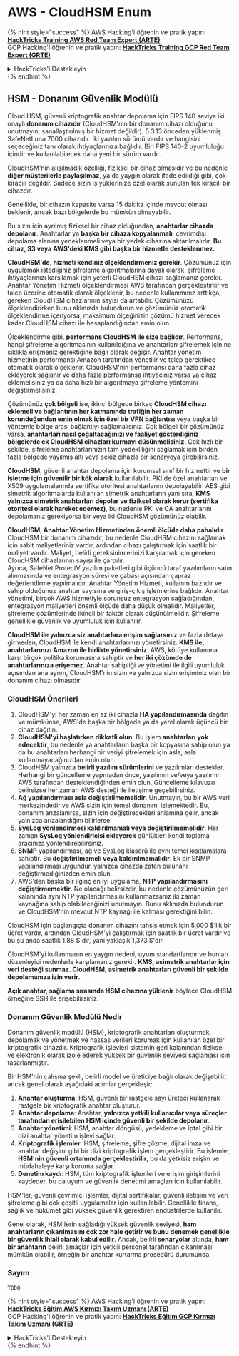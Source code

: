 # AWS - CloudHSM Enum

{% hint style="success" %}
AWS Hacking'i öğrenin ve pratik yapın:<img src="../../../.gitbook/assets/image (1).png" alt="" data-size="line">[**HackTricks Training AWS Red Team Expert (ARTE)**](https://training.hacktricks.xyz/courses/arte)<img src="../../../.gitbook/assets/image (1).png" alt="" data-size="line">\
GCP Hacking'i öğrenin ve pratik yapın: <img src="../../../.gitbook/assets/image (2).png" alt="" data-size="line">[**HackTricks Training GCP Red Team Expert (GRTE)**<img src="../../../.gitbook/assets/image (2).png" alt="" data-size="line">](https://training.hacktricks.xyz/courses/grte)

<details>

<summary>HackTricks'i Destekleyin</summary>

* [**abonelik planlarını**](https://github.com/sponsors/carlospolop) kontrol edin!
* **💬 [**Discord grubuna**](https://discord.gg/hRep4RUj7f) veya [**telegram grubuna**](https://t.me/peass) katılın ya da **Twitter'da** 🐦 [**@hacktricks\_live**](https://twitter.com/hacktricks\_live)** bizi takip edin.**
* **Hacking ipuçlarını paylaşmak için** [**HackTricks**](https://github.com/carlospolop/hacktricks) ve [**HackTricks Cloud**](https://github.com/carlospolop/hacktricks-cloud) github reposuna PR gönderin.

</details>
{% endhint %}

## HSM - Donanım Güvenlik Modülü

Cloud HSM, güvenli kriptografik anahtar depolama için FIPS 140 seviye iki onaylı **donanım cihazıdır** (CloudHSM'nin bir donanım cihazı olduğunu unutmayın, sanallaştırılmış bir hizmet değildir). 5.3.13 önceden yüklenmiş SafeNetLuna 7000 cihazıdır. İki yazılım sürümü vardır ve hangisini seçeceğiniz tam olarak ihtiyaçlarınıza bağlıdır. Biri FIPS 140-2 uyumluluğu içindir ve kullanılabilecek daha yeni bir sürüm vardır.

CloudHSM'nin alışılmadık özelliği, fiziksel bir cihaz olmasıdır ve bu nedenle **diğer müşterilerle paylaşılmaz**, ya da yaygın olarak ifade edildiği gibi, çok kiracılı değildir. Sadece sizin iş yüklerinize özel olarak sunulan tek kiracılı bir cihazdır.

Genellikle, bir cihazın kapasite varsa 15 dakika içinde mevcut olması beklenir, ancak bazı bölgelerde bu mümkün olmayabilir.

Bu sizin için ayrılmış fiziksel bir cihaz olduğundan, **anahtarlar cihazda depolanır**. Anahtarlar ya **başka bir cihaza kopyalanmalı**, çevrimdışı depolama alanına yedeklenmeli veya bir yedek cihazına aktarılmalıdır. **Bu cihaz, S3 veya AWS'deki KMS gibi başka bir hizmetle desteklenmez.**

**CloudHSM'de**, **hizmeti kendiniz ölçeklendirmeniz gerekir**. Çözümünüz için uygulamak istediğiniz şifreleme algoritmalarına dayalı olarak, şifreleme ihtiyaçlarınızı karşılamak için yeterli CloudHSM cihazı sağlamanız gerekir.\
Anahtar Yönetim Hizmeti ölçeklendirmesi AWS tarafından gerçekleştirilir ve talep üzerine otomatik olarak ölçeklenir, bu nedenle kullanımınız arttıkça, gereken CloudHSM cihazlarının sayısı da artabilir. Çözümünüzü ölçeklendirirken bunu aklınızda bulundurun ve çözümünüz otomatik ölçeklendirme içeriyorsa, maksimum ölçeğinizin çözümü hizmet verecek kadar CloudHSM cihazı ile hesaplandığından emin olun.

Ölçeklendirme gibi, **performans CloudHSM ile size bağlıdır**. Performans, hangi şifreleme algoritmasının kullanıldığına ve anahtarları şifrelemek için ne sıklıkla erişmeniz gerektiğine bağlı olarak değişir. Anahtar yönetim hizmetinin performansı Amazon tarafından yönetilir ve talep gerektikçe otomatik olarak ölçeklenir. CloudHSM'nin performansı daha fazla cihaz ekleyerek sağlanır ve daha fazla performansa ihtiyacınız varsa ya cihaz eklemelisiniz ya da daha hızlı bir algoritmaya şifreleme yöntemini değiştirmelisiniz.

Çözümünüz **çok bölgeli** ise, ikinci bölgede birkaç **CloudHSM cihazı eklemeli ve bağlantının her katmanında trafiğin her zaman korunduğundan emin olmak için özel bir VPN bağlantısı** veya başka bir yöntemle bölge arası bağlantıyı sağlamalısınız. Çok bölgeli bir çözümünüz varsa, **anahtarları nasıl çoğaltacağınızı ve faaliyet gösterdiğiniz bölgelerde ek CloudHSM cihazları kurmayı düşünmelisiniz**. Çok hızlı bir şekilde, şifreleme anahtarlarınızın tam yedekliliğini sağlamak için birden fazla bölgede yayılmış altı veya sekiz cihazla bir senaryoya girebilirsiniz.

**CloudHSM**, güvenli anahtar depolama için kurumsal sınıf bir hizmettir ve **bir işletme için güvenilir bir kök olarak** kullanılabilir. PKI'de özel anahtarları ve X509 uygulamalarında sertifika otoritesi anahtarlarını depolayabilir. AES gibi simetrik algoritmalarda kullanılan simetrik anahtarların yanı sıra, **KMS yalnızca simetrik anahtarları depolar ve fiziksel olarak korur (sertifika otoritesi olarak hareket edemez)**, bu nedenle PKI ve CA anahtarlarını depolamanız gerekiyorsa bir veya iki CloudHSM çözümünüz olabilir.

**CloudHSM, Anahtar Yönetim Hizmetinden önemli ölçüde daha pahalıdır**. CloudHSM bir donanım cihazıdır, bu nedenle CloudHSM cihazını sağlamak için sabit maliyetleriniz vardır, ardından cihazı çalıştırmak için saatlik bir maliyet vardır. Maliyet, belirli gereksinimlerinizi karşılamak için gereken CloudHSM cihazlarının sayısı ile çarpılır.\
Ayrıca, SafeNet ProtectV yazılım paketleri gibi üçüncü taraf yazılımların satın alınmasında ve entegrasyon süresi ve çabası açısından çapraz değerlendirme yapılmalıdır. Anahtar Yönetim Hizmeti, kullanım bazlıdır ve sahip olduğunuz anahtar sayısına ve giriş-çıkış işlemlerine bağlıdır. Anahtar yönetimi, birçok AWS hizmetiyle sorunsuz entegrasyon sağladığından, entegrasyon maliyetleri önemli ölçüde daha düşük olmalıdır. Maliyetler, şifreleme çözümlerinde ikincil bir faktör olarak düşünülmelidir. Şifreleme genellikle güvenlik ve uyumluluk için kullanılır.

**CloudHSM ile yalnızca siz anahtarlara erişim sağlarsınız** ve fazla detaya girmeden, CloudHSM ile kendi anahtarlarınızı yönetirsiniz. **KMS ile, anahtarlarınızı Amazon ile birlikte yönetirsiniz**. AWS, kötüye kullanıma karşı birçok politika korumasına sahiptir ve **her iki çözümde de anahtarlarınıza erişemez**. Anahtar sahipliği ve yönetimi ile ilgili uyumluluk açısından ana ayrım, CloudHSM'nin sizin ve yalnızca sizin erişiminiz olan bir donanım cihazı olmasıdır.

### CloudHSM Önerileri

1. CloudHSM'yi her zaman en az iki cihazla **HA yapılandırmasında** dağıtın ve mümkünse, AWS'de başka bir bölgede ya da yerel olarak üçüncü bir cihaz dağıtın.
2. **CloudHSM'yi başlatırken dikkatli olun**. Bu işlem **anahtarları yok edecektir**, bu nedenle ya anahtarların başka bir kopyasına sahip olun ya da bu anahtarları herhangi bir veriyi şifrelemek için asla, asla kullanmayacağınızdan emin olun.
3. CloudHSM yalnızca **belirli yazılım sürümlerini** ve yazılımları destekler. Herhangi bir güncelleme yapmadan önce, yazılımın ve/veya yazılımın AWS tarafından desteklendiğinden emin olun. Güncelleme kılavuzu belirsizse her zaman AWS desteği ile iletişime geçebilirsiniz.
4. **Ağ yapılandırması asla değiştirilmemelidir.** Unutmayın, bu bir AWS veri merkezindedir ve AWS sizin için temel donanımı izlemektedir. Bu, donanım arızalanırsa, sizin için değiştirecekleri anlamına gelir, ancak yalnızca arızalandığını bilirlerse.
5. **SysLog yönlendirmesi kaldırılmamalı veya değiştirilmemelidir**. Her zaman **SysLog yönlendiricisi ekleyerek** günlükleri kendi toplama aracınıza yönlendirebilirsiniz.
6. **SNMP** yapılandırması, ağ ve SysLog klasörü ile aynı temel kısıtlamalara sahiptir. Bu **değiştirilmemeli veya kaldırılmamalıdır**. Ek bir SNMP yapılandırması uygundur, yalnızca cihazda zaten bulunanı değiştirmediğinizden emin olun.
7. AWS'den başka bir ilginç en iyi uygulama, **NTP yapılandırmasını değiştirmemektir**. Ne olacağı belirsizdir, bu nedenle çözümünüzün geri kalanında aynı NTP yapılandırmasını kullanmazsanız iki zaman kaynağına sahip olabileceğinizi unutmayın. Bunu aklınızda bulundurun ve CloudHSM'nin mevcut NTP kaynağı ile kalması gerektiğini bilin.

CloudHSM için başlangıçta donanım cihazını tahsis etmek için 5,000 $'lık bir ücret vardır, ardından CloudHSM'yi çalıştırmak için saatlik bir ücret vardır ve bu şu anda saatlik 1.88 $'dır, yani yaklaşık 1,373 $'dır.

CloudHSM'yi kullanmanın en yaygın nedeni, uyum standartlarıdır ve bunları düzenleyici nedenlerle karşılamanız gerekir. **KMS, asimetrik anahtarlar için veri desteği sunmaz. CloudHSM, asimetrik anahtarları güvenli bir şekilde depolamanıza izin verir**.

**Açık anahtar, sağlama sırasında HSM cihazına yüklenir** böylece CloudHSM örneğine SSH ile erişebilirsiniz.

### Donanım Güvenlik Modülü Nedir

Donanım güvenlik modülü (HSM), kriptografik anahtarları oluşturmak, depolamak ve yönetmek ve hassas verileri korumak için kullanılan özel bir kriptografik cihazdır. Kriptografik işlevleri sistemin geri kalanından fiziksel ve elektronik olarak izole ederek yüksek bir güvenlik seviyesi sağlaması için tasarlanmıştır.

Bir HSM'nin çalışma şekli, belirli model ve üreticiye bağlı olarak değişebilir, ancak genel olarak aşağıdaki adımlar gerçekleşir:

1. **Anahtar oluşturma**: HSM, güvenli bir rastgele sayı üreteci kullanarak rastgele bir kriptografik anahtar oluşturur.
2. **Anahtar depolama**: Anahtar, **yalnızca yetkili kullanıcılar veya süreçler tarafından erişilebilen HSM içinde güvenli bir şekilde depolanır**.
3. **Anahtar yönetimi**: HSM, anahtar döngüsü, yedekleme ve iptal gibi bir dizi anahtar yönetim işlevi sağlar.
4. **Kriptografik işlemler**: HSM, şifreleme, şifre çözme, dijital imza ve anahtar değişimi gibi bir dizi kriptografik işlem gerçekleştirir. Bu işlemler, **HSM'nin güvenli ortamında gerçekleştirilir**, bu da yetkisiz erişim ve müdahaleye karşı koruma sağlar.
5. **Denetim kaydı**: HSM, tüm kriptografik işlemleri ve erişim girişimlerini kaydeder, bu da uyum ve güvenlik denetimi amaçları için kullanılabilir.

HSM'ler, güvenli çevrimiçi işlemler, dijital sertifikalar, güvenli iletişim ve veri şifreleme gibi çok çeşitli uygulamalar için kullanılabilir. Genellikle finans, sağlık ve hükümet gibi yüksek güvenlik gerektiren endüstrilerde kullanılır.

Genel olarak, HSM'lerin sağladığı yüksek güvenlik seviyesi, **ham anahtarların çıkarılmasını çok zor hale getirir ve bunu denemek genellikle bir güvenlik ihlali olarak kabul edilir**. Ancak, belirli **senaryolar** altında, **ham bir anahtarın** belirli amaçlar için yetkili personel tarafından çıkarılması mümkün olabilir, örneğin bir anahtar kurtarma prosedürü durumunda.

### Sayım
```
TODO
```
{% hint style="success" %}
AWS Hacking'i öğrenin ve pratik yapın:<img src="../../../.gitbook/assets/image (1).png" alt="" data-size="line">[**HackTricks Eğitim AWS Kırmızı Takım Uzmanı (ARTE)**](https://training.hacktricks.xyz/courses/arte)<img src="../../../.gitbook/assets/image (1).png" alt="" data-size="line">\
GCP Hacking'i öğrenin ve pratik yapın: <img src="../../../.gitbook/assets/image (2).png" alt="" data-size="line">[**HackTricks Eğitim GCP Kırmızı Takım Uzmanı (GRTE)**<img src="../../../.gitbook/assets/image (2).png" alt="" data-size="line">](https://training.hacktricks.xyz/courses/grte)

<details>

<summary>HackTricks'i Destekleyin</summary>

* [**abonelik planlarını**](https://github.com/sponsors/carlospolop) kontrol edin!
* **💬 [**Discord grubuna**](https://discord.gg/hRep4RUj7f) veya [**telegram grubuna**](https://t.me/peass) katılın ya da **Twitter'da** 🐦 [**@hacktricks\_live**](https://twitter.com/hacktricks\_live)**'i takip edin.**
* **Hacking ipuçlarını paylaşmak için** [**HackTricks**](https://github.com/carlospolop/hacktricks) ve [**HackTricks Cloud**](https://github.com/carlospolop/hacktricks-cloud) github reposuna PR gönderin.

</details>
{% endhint %}
